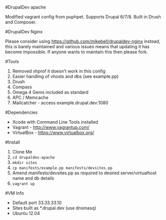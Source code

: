 #DrupalDev apache

Modified vagrant config from puphpet. Supports Drupal 6/7/8. Built in Drush and Composer.

#DrupalDev Nginx

Please consider using https://github.com/mikebell/drupaldev-nginx instead, this is barely maintained and various issues means that updating it has become impossible. If anyone wants to maintain this then please fork.

#Tools
1. Removed xhprof it doesn't work in this config
2. Easier handling of vhosts and dbs (see example.pp)
3. Drush
4. Compass
5. Omega 4 Gems included as standard
6. APC / Memcache
7. Mailcatcher - access example.drupal.dev:1080

#Dependencies
* Xcode with Command Line Tools installed
* Vagrant - http://www.vagrantup.com/
* VirtualBox - https://www.virtualbox.org/

#Install

1. Clone Me
2. `cd drupaldev-apache`
3. `mkdir sites`
4. `cp manifests/example.pp manifests/devsites.pp`
5. Amend manifests/devsites.pp as required to desired server/virtualhost name and db details
6. `vagrant up`

#VM Info
* Default port 33.33.33.10
* Sites built as *.drupal.dev (use dnsmasq)
* Ubuntu 12.04

